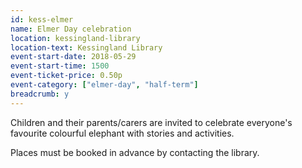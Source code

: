 ```yaml
---
id: kess-elmer
name: Elmer Day celebration
location: kessingland-library
location-text: Kessingland Library
event-start-date: 2018-05-29
event-start-time: 1500
event-ticket-price: 0.50p
event-category: ["elmer-day", "half-term"]
breadcrumb: y
---
```


Children and their parents/carers are invited to celebrate everyone's favourite colourful elephant with stories and activities.

Places must be booked in advance by contacting the library.
